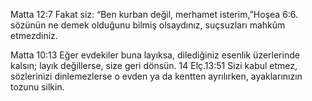  Matta 12:7 Fakat siz: “Ben kurban değil, merhamet isterim,”Hoşea 6:6. sözünün ne demek olduğunu bilmiş olsaydınız, suçsuzları mahkûm etmezdiniz.

 Matta 10:13 Eğer evdekiler buna layıksa, dilediğiniz esenlik üzerlerinde kalsın; layık değillerse, size geri dönsün. 14 Elç.13:51 Sizi kabul etmez, sözlerinizi dinlemezlerse o evden ya da kentten ayrılırken, ayaklarınızın tozunu silkin.
